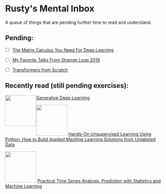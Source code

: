 # Rusty's Mental Inbox

A queue of things that are pending further time to read and understand.

## Pending:

- [ ] [The Matrix Calculus You Need For Deep Learning](https://explained.ai/matrix-calculus/index.html)

- [ ] [My Favorite Talks From Strange Loop 2019](http://stratus3d.com/blog/2019/09/24/my-favorite-talks-from-strange-loop-2019/
)

- [ ] [Transformers from Scratch](http://www.peterbloem.nl/blog/transformers)
 
## Recently read (still pending exercises):

<img src="https://images-na.ssl-images-amazon.com/images/I/416KapTtFjL._SX379_BO1,204,203,200_.jpg" width="100px" style="float:left"/> [Generative Deep Learning](https://www.amazon.com/Generative-Deep-Learning-Teaching-Machines/dp/1492041947)

<img src="https://images-na.ssl-images-amazon.com/images/I/51bnimDBPkL._SX379_BO1,204,203,200_.jpg" width="100px"> [Hands-On Unsupervised Learning Using Python: How to Build Applied Machine Learning Solutions from Unlabeled Data](https://www.amazon.com/Hands-Unsupervised-Learning-Using-Python/dp/1492035645)

<img src="https://images-na.ssl-images-amazon.com/images/I/51rGoPuGcSL._SX379_BO1,204,203,200_.jpg" width="100px"> [Practical Time Series Analysis: Prediction with Statistics and Machine Learning](https://www.amazon.com/Practical-Time-Analysis-Prediction-Statistics/dp/1492041653/ref=sr_1_1?crid=349AS4FB79YKS&keywords=time+series+oreilly&qid=1572714244&sprefix=time+series+or%2Cstripbooks%2C165&sr=8-1)
